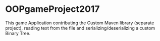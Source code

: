 # OOPgameProject2017

This game Application contributing the Custom Maven library (separate project), reading text from the file and serializing/deserializing a custom Binary Tree.